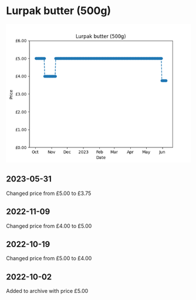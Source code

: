 # Lurpak butter (500g)
![](charts/product-13175011.png)
## 2023-05-31
Changed price from £5.00 to £3.75
## 2022-11-09
Changed price from £4.00 to £5.00
## 2022-10-19
Changed price from £5.00 to £4.00
## 2022-10-02
Added to archive with price £5.00
